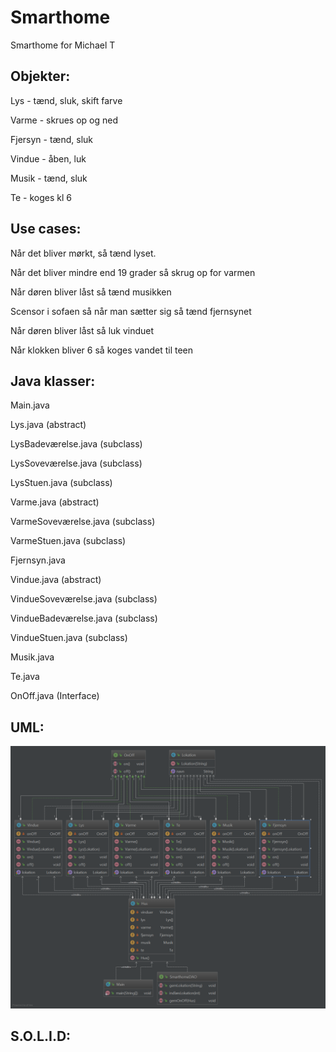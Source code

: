 # Smarthome
Smarthome for Michael T

## Objekter:
Lys - tænd, sluk, skift farve

Varme - skrues op og ned

Fjersyn - tænd, sluk

Vindue - åben, luk

Musik - tænd, sluk

Te - koges kl 6

## Use cases:
Når det bliver mørkt, så tænd lyset. 


Når det bliver mindre end 19 grader så skrug op for varmen

Når døren bliver låst så tænd musikken

Scensor i sofaen så når man sætter sig så tænd fjernsynet

Når døren bliver låst så luk vinduet

Når klokken bliver 6 så koges vandet til teen

## Java klasser:
Main.java

Lys.java (abstract)

LysBadeværelse.java (subclass)

LysSoveværelse.java (subclass)

LysStuen.java (subclass)

Varme.java (abstract)

VarmeSoveværelse.java (subclass)

VarmeStuen.java (subclass)

Fjernsyn.java

Vindue.java (abstract)

VindueSoveværelse.java (subclass)

VindueBadeværelse.java (subclass)

VindueStuen.java (subclass)

Musik.java

Te.java

OnOff.java (Interface)

## UML:
![Alt uml](https://github.com/Thom9521/Smarthome/blob/master/uml/UML.PNG)

## S.O.L.I.D:

